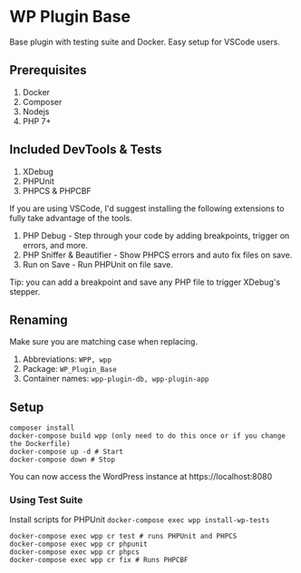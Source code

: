 # WP Plugin Base

Base plugin with testing suite and Docker. Easy setup for VSCode users.

## Prerequisites

1. Docker
2. Composer
3. Nodejs
4. PHP 7+

## Included DevTools & Tests

1. XDebug
2. PHPUnit
3. PHPCS & PHPCBF

If you are using VSCode, I'd suggest installing the following extensions to fully take advantage of the tools.

1. PHP Debug - Step through your code by adding breakpoints, trigger on errors, and more.
2. PHP Sniffer & Beautifier - Show PHPCS errors and auto fix files on save.
3. Run on Save - Run PHPUnit on file save.

Tip: you can add a breakpoint and save any PHP file to trigger XDebug's stepper.

## Renaming

Make sure you are matching case when replacing.

1. Abbreviations: `WPP, wpp`
2. Package: `WP_Plugin_Base`
3. Container names: `wpp-plugin-db, wpp-plugin-app`

## Setup 

```
composer install
docker-compose build wpp (only need to do this once or if you change the Dockerfile)
docker-compose up -d # Start
docker-compose down # Stop
```

You can now access the WordPress instance at https://localhost:8080

### Using Test Suite

Install scripts for PHPUnit `docker-compose exec wpp install-wp-tests`

```
docker-compose exec wpp cr test # runs PHPUnit and PHPCS
docker-compose exec wpp cr phpunit
docker-compose exec wpp cr phpcs
docker-compose exec wpp cr fix # Runs PHPCBF
```
